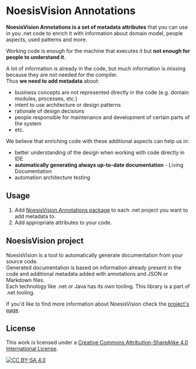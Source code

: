 # NoesisVision Annotations

**NoesisVision Annotations is a set of metadata attributes** that you can use in you .net code to enrich it with information about domain model, people aspects, used patterns and more.

Working code is enough for the machine that executes it but **not enough for people to understand it**.

A lot of information is already in the code, but much information is missing because they are not needed for the compiler.  
Thus **we need to add metadata** about:

- business concepts are not represented directly in the code (e.g. domain modules, processes, etc.)
- intent to use architecture or design patterns
- rationale of design decisions
- people responsible for maintenance and development of certain parts of the system
- etc.

We believe that enriching code with these additional aspects can help us in:

- better understanding of the design when working with code directly in IDE
- **automatically generating always up-to-date documentation** - Living Documentation
- automation architecture testing

## Usage

1. Add [NoesisVision.Annotations package](https://www.nuget.org/packages/NoesisVision.Annotations/) to each .net project you want to add metadata to.
2. Add appropriate attributes to your code.

## NoesisVision project

NoesisVision is a tool to automatically generate documentation from your source code.  
Generated documentation is based on information already present in the code and additional metadata added with annotations and JSON or Markdown files.  
Each technology like .net or Java has its own tooling. This library is a part of .net tooling.

If you'd like to find more information about NoesisVision check the [project's page](https://noesis.vision).

## License

This work is licensed under a
[Creative Commons Attribution-ShareAlike 4.0 International License][cc-by-sa].

[![CC BY-SA 4.0][cc-by-sa-image]][cc-by-sa]

[cc-by-sa]: http://creativecommons.org/licenses/by-sa/4.0/
[cc-by-sa-image]: https://licensebuttons.net/l/by-sa/4.0/88x31.png
[cc-by-sa-shield]: https://img.shields.io/badge/License-CC%20BY--SA%204.0-lightgrey.svg
